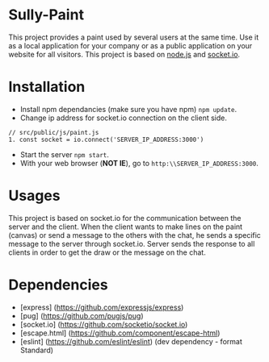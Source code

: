 # Sully-Paint
This project provides a paint used by several users at the same time. Use it as a local application for your company or as a public application on your website for all visitors.
This project is based on [node.js](https://nodejs.org) and [socket.io](http://socket.io/).

# Installation
* Install npm dependancies (make sure you have npm) `npm update`.
* Change ip address for socket.io connection on the client side.
```
// src/public/js/paint.js
1. const socket = io.connect('SERVER_IP_ADDRESS:3000')
```
* Start the server `npm start`.
* With your web browser (**NOT IE**), go to `http:\\SERVER_IP_ADDRESS:3000`.

# Usages
This project is based on socket.io for the communication between the server and the client. When the client wants to make lines on the paint (canvas) or send a message to the others with the chat, he sends a specific message to the server through socket.io. Server sends the response to all clients in order to get the draw or the message on the chat.

# Dependencies
* [express] (https://github.com/expressjs/express)
* [pug] (https://github.com/pugjs/pug)
* [socket.io] (https://github.com/socketio/socket.io)
* [escape.html] (https://github.com/component/escape-html)
* [eslint] (https://github.com/eslint/eslint) (dev dependency - format Standard)
